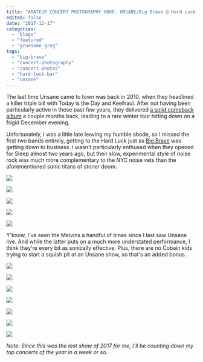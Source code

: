 ```yaml
---
title: "AMATEUR CONCERT PHOTOGRAPHY HOUR: UNSANE/Big Brave @ Hard Luck, December 16, 2017"
edited: false
date: "2017-12-17"
categories:
  - "blogs"
  - "featured"
  - "gruesome_greg"
tags:
  - "big-brave"
  - "concert-photography"
  - "concert-photos"
  - "hard-luck-bar"
  - "unsane"
---
```


The last time Unsane came to town was back in 2010, when they headlined a killer triple bill with Today is the Day and Keelhaul. After not having been particularly active in these past few years, they delivered [a solid comeback album](https://hellbound.ca/2017/09/unsane-sterilize/) a couple months back, leading to a rare winter tour hitting down on a frigid December evening.

Unfortunately, I was a little late leaving my humble abode, so I missed the first two bands entirely, getting to the Hard Luck just as [Big Brave](http://www.bigbrave.ca/) was getting down to business. I wasn't particularly enthused when they opened for Sleep almost two years ago, but their slow, experimental style of noise rock was much more complementary to the NYC noise vets than the aforementioned sonic titans of stoner doom.

[![](https://hellbound.ca/wp-content/uploads/2017/12/IMG_0084-1024x768.jpg)](https://hellbound.ca/wp-content/uploads/2017/12/IMG_0084.jpg)

[![](https://hellbound.ca/wp-content/uploads/2017/12/IMG_0087.jpg)](https://hellbound.ca/wp-content/uploads/2017/12/IMG_0087.jpg)

[![](https://hellbound.ca/wp-content/uploads/2017/12/IMG_0088.jpg)](https://hellbound.ca/wp-content/uploads/2017/12/IMG_0088.jpg)

[![](https://hellbound.ca/wp-content/uploads/2017/12/IMG_0089-1024x768.jpg)](https://hellbound.ca/wp-content/uploads/2017/12/IMG_0089.jpg)

[![](https://hellbound.ca/wp-content/uploads/2017/12/IMG_0095-1024x768.jpg)](https://hellbound.ca/wp-content/uploads/2017/12/IMG_0095.jpg)

Y'know, I've seen the Melvins a handful of times since I last saw Unsane live. And while the latter puts on a much more understated performance, I think they're every bit as sonically effective. Plus, there are no Cobain kids trying to start a squish pit at an Unsane show, so that's an added bonus.

[![](https://hellbound.ca/wp-content/uploads/2017/12/IMG_0103-1024x768.jpg)](https://hellbound.ca/wp-content/uploads/2017/12/IMG_0103.jpg)

[![](https://hellbound.ca/wp-content/uploads/2017/12/IMG_0101.jpg)](https://hellbound.ca/wp-content/uploads/2017/12/IMG_0101.jpg)

[![](https://hellbound.ca/wp-content/uploads/2017/12/IMG_0109.jpg)](https://hellbound.ca/wp-content/uploads/2017/12/IMG_0109.jpg)

[![](https://hellbound.ca/wp-content/uploads/2017/12/IMG_0111.jpg)](https://hellbound.ca/wp-content/uploads/2017/12/IMG_0111.jpg)

[![](https://hellbound.ca/wp-content/uploads/2017/12/IMG_0115.jpg)](https://hellbound.ca/wp-content/uploads/2017/12/IMG_0115.jpg)

[![](https://hellbound.ca/wp-content/uploads/2017/12/IMG_0117.jpg)](https://hellbound.ca/wp-content/uploads/2017/12/IMG_0117.jpg)

[![](https://hellbound.ca/wp-content/uploads/2017/12/IMG_0122.jpg)](https://hellbound.ca/wp-content/uploads/2017/12/IMG_0122.jpg)

_Note: Since this was the last show of 2017 for me, I'll be counting down my top concerts of the year in a week or so._
